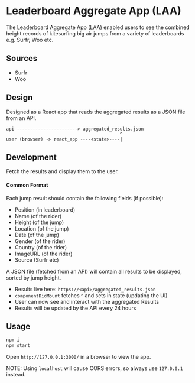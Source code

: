 
# Leaderboard Aggregate App (LAA)

The Leaderboard Aggregate App (LAA) enabled users to see the combined height records of kitesurfing big air jumps from a variety of leaderboards e.g. Surfr, Woo etc.

## Sources

- Surfr
- Woo

## Design

Designed as a React app that reads the aggregated results as a JSON file from an API.

```text
api -----------------------> aggregated_results.json
                                           ^
user (browser) -> react_app ----<state>----|
```

## Development

Fetch the results and display them to the user.

#### Common Format

Each jump result should contain the following fields (if possible):

- Position (in leaderboard)
- Name (of the rider)
- Height (of the jump)
- Location (of the jump)
- Date (of the jump)
- Gender (of the rider)
- Country (of the rider)
- ImageURL (of the rider)
- Source (Surfr etc)

A JSON file (fetched from an API) will contain all results to be displayed, sorted by jump height.

- Results live here: `https://<api>/aggregated_results.json`
- `componentDidMount` fetches ^ and sets in state (updating the UI)
- User can now see and interact with the aggregated Results
- Results will be updated by the API every 24 hours

## Usage

```bash
npm i
npm start
```

Open `http://127.0.0.1:3000/` in a browser to view the app.

NOTE: Using `localhost` will cause CORS errors, so always use `127.0.0.1` instead.
